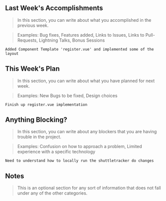## Last Week's Accomplishments

> In this section, you can write about what you accomplished in the previous week.

> Examples:
> Bug fixes, Features added, Links to Issues, Links to Pull-Requests, Lightning Talks, Bonus Sessions
	
	Added Component Template 'register.vue' and implemented some of the layout
	
	
## This Week's Plan

> In this section, you can write about what you have planned for next week.

> Examples: New Bugs to be fixed, Design choices
	
	Finish up register.vue implementation
	

## Anything Blocking?

> In this section, you can write about any blockers that you are having trouble in the project.

> Examples: Confusion on how to approach a problem, Limited experience with a specific technology
	
	Need to understand how to locally run the shuttletracker do changes

## Notes

> This is an optional section for any sort of information that does not fall under any of the other categories.

